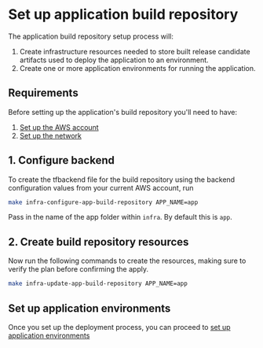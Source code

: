 # Set up application build repository

The application build repository setup process will:

1. Create infrastructure resources needed to store built release candidate artifacts used to deploy the application to an environment.
2. Create one or more application environments for running the application.

## Requirements

Before setting up the application's build repository you'll need to have:

1. [Set up the AWS account](./set-up-aws-account.md)
2. [Set up the network](./set-up-network.md)

## 1. Configure backend

To create the tfbackend file for the build repository using the backend configuration values from your current AWS account, run

```bash
make infra-configure-app-build-repository APP_NAME=app
```

Pass in the name of the app folder within `infra`. By default this is `app`.

## 2. Create build repository resources

Now run the following commands to create the resources, making sure to verify the plan before confirming the apply.

```bash
make infra-update-app-build-repository APP_NAME=app
```

## Set up application environments

Once you set up the deployment process, you can proceed to [set up application environments](./set-up-app-env.md)
